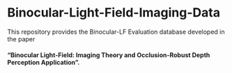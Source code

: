 # Binocular-Light-Field-Imaging-Data

This repository provides the Binocular-LF Evaluation database developed in the paper 
#### “Binocular Light-Field: Imaging Theory and Occlusion-Robust Depth Perception Application”.
